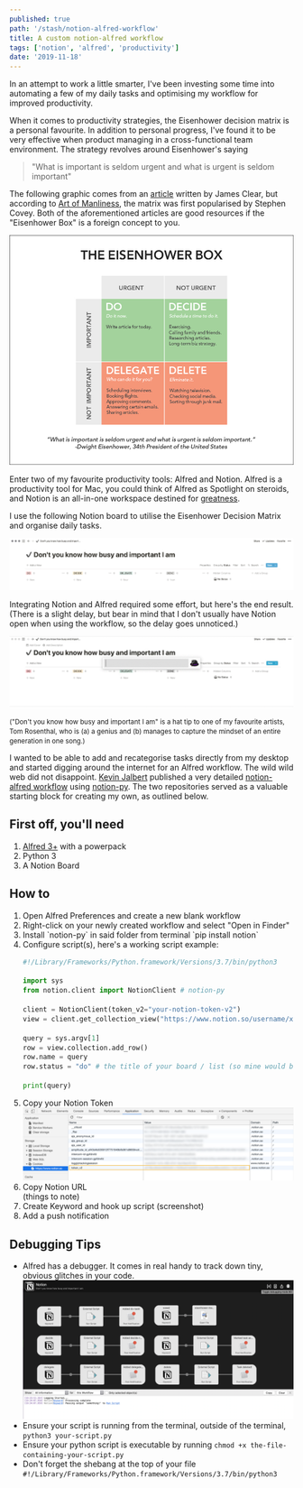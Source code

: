 ```yaml
---
published: true
path: '/stash/notion-alfred-workflow'
title: A custom notion-alfred workflow
tags: ['notion', 'alfred', 'productivity']
date: '2019-11-18'
---
```


In an attempt to work a little smarter, I've been investing some time into automating a few of my daily tasks and optimising my workflow for improved productivity.

When it comes to productivity strategies, the Eisenhower decision matrix is a personal favourite. In addition to personal progress, I've found it to be very effective when product managing in a cross-functional team environment. The strategy revolves around Eisenhower's saying

<blockquote>"What is important is seldom urgent and what is urgent is seldom important"</blockquote>

The following graphic comes from an <a href="https://jamesclear.com/eisenhower-box" target="_blank">article</a> written by James Clear, but according to <a href="https://www.artofmanliness.com/articles/eisenhower-decision-matrix/" target="_blank">Art of Manliness</a>, the matrix was first popularised by Stephen Covey. Both of the aforementioned articles are good resources if the "Eisenhower Box" is a foreign concept to you.

![Eisenhower Box](./images/eisenhower-box.jpg)

Enter two of my favourite productivity tools: Alfred and Notion. Alfred is a productivity tool for Mac, you could think of Alfred as Spotlight on steroids, and Notion is an all-in-one workspace destined for <a href="https://usefyi.com/notion-history/?utm_source=newsletter&utm_medium=email&utm_campaign=phnotion" target="_blank">greatness</a>.

I use the following Notion board to utilise the Eisenhower Decision Matrix and organise daily tasks.

![Eisenhower Board on Notion](./images/eisenhower-board-notion.png)

Integrating Notion and Alfred required some effort, but here's the end result. (There is a slight delay, but bear in mind that I don't usually have Notion open when using the workflow, so the delay goes unnoticed.)

![Notion Alfred Workflow Demo](./images/notion-alfred-workflow.gif)

<small>("Don't you know how busy and important I am" is a hat tip to one of my favourite artists, Tom Rosenthal, who is (a) a genius and (b) manages to capture the mindset of an entire generation in one song.)</small>

I wanted to be able to add and recategorise tasks directly from my desktop and started digging around the internet for an Alfred workflow. The wild wild web did not disappoint. <a href="https://kevinjalbert.com/integrating-notion-with-alfred/" target="_blank">Kevin Jalbert</a> published a very detailed <a href="https://github.com/kevinjalbert/alfred-notion" target="_blank">notion-alfred workflow</a> using <a href="https://github.com/jamalex/notion-py" target="_blank">notion-py</a>. The two repositories served as a valuable starting block for creating my own, as outlined below.

## First off, you'll need

<ol>
  <li><a href="https://www.alfredapp.com/" target="_blank">Alfred 3+</a> with a powerpack</li>
  <li>Python 3</li>
  <li>A Notion Board</li>
</ol>

## How to

<ol>
  <li>Open Alfred Preferences and create a new blank workflow</li>
  <li>Right-click on your newly created workflow and select "Open in Finder"</li>
  <li>Install `notion-py` in said folder from terminal `pip install notion`</li>
  <li>Configure script(s), here's a working script example:

```python
#!/Library/Frameworks/Python.framework/Versions/3.7/bin/python3

import sys
from notion.client import NotionClient # notion-py

client = NotionClient(token_v2="your-notion-token-v2")
view = client.get_collection_view("https://www.notion.so/username/xxx?v=xxx")

query = sys.argv[1]
row = view.collection.add_row()
row.name = query
row.status = "do" # the title of your board / list (so mine would be either do, decide, delegate, done)

print(query)
```

  <!-- mine is on github for reference (probably a good time to mention that I don't really have experience with Python -->
  </li>
  <li>
    Copy your Notion Token
    <img src="./images/get_notion_token.png" alt="Get Notion Token" />
  </li>
  <li>Copy Notion URL</li>
  (things to note)
  <li>Create Keyword and hook up script (screenshot)</li>
  <li>Add a push notification</li>
</ol>

## Debugging Tips

<ul>
  <li>Alfred has a debugger. It comes in real handy to track down tiny, obvious glitches in your code. 
    <img src="./images/alfred-debugger.png" alt="Get Notion Token" /></li>
  <li>Ensure your script is running from the terminal, outside of the terminal, <code>python3 your-script.py</code></li>
  <li>Ensure your python script is executable by running <code>chmod +x the-file-containing-your-script.py</code></li>
  <li>Don't forget the shebang at the top of your file <code>#!/Library/Frameworks/Python.framework/Versions/3.7/bin/python3</code></li>
</ul>

